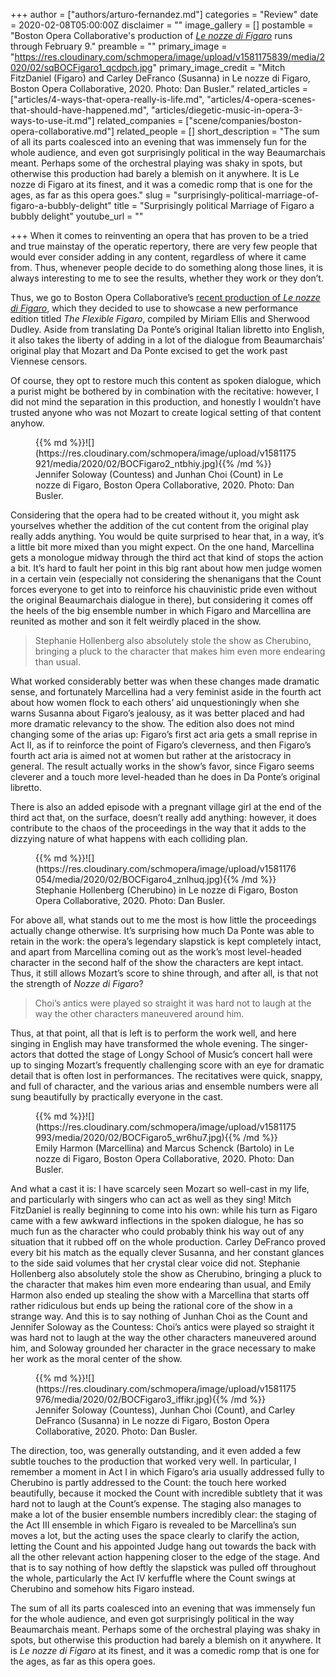 +++
author = ["authors/arturo-fernandez.md"]
categories = "Review"
date = 2020-02-08T05:00:00Z
disclaimer = ""
image_gallery = []
postamble = "Boston Opera Collaborative's production of [_Le nozze di Figaro_](https://www.bostonoperacollaborative.org/figaro-feb-20) runs through February 9."
preamble = ""
primary_image = "https://res.cloudinary.com/schmopera/image/upload/v1581175839/media/2020/02/sqBOCFigaro1_qcdpch.jpg"
primary_image_credit = "Mitch FitzDaniel (Figaro) and Carley DeFranco (Susanna) in Le nozze di Figaro, Boston Opera Collaborative, 2020. Photo: Dan Busler."
related_articles = ["articles/4-ways-that-opera-really-is-life.md", "articles/4-opera-scenes-that-should-have-happened.md", "articles/diegetic-music-in-opera-3-ways-to-use-it.md"]
related_companies = ["scene/companies/boston-opera-collaborative.md"]
related_people = []
short_description = "The sum of all its parts coalesced into an evening that was immensely fun for the whole audience, and even got surprisingly political in the way Beaumarchais meant. Perhaps some of the orchestral playing was shaky in spots, but otherwise this production had barely a blemish on it anywhere. It is Le nozze di Figaro at its finest, and it was a comedic romp that is one for the ages, as far as this opera goes."
slug = "surprisingly-political-marriage-of-figaro-a-bubbly-delight"
title = "Surprisingly political Marriage of Figaro a bubbly delight"
youtube_url = ""

+++
When it comes to reinventing an opera that has proven to be a tried and true mainstay of the operatic repertory, there are very few people that would ever consider adding in any content, regardless of where it came from. Thus, whenever people decide to do something along those lines, it is always interesting to me to see the results, whether they work or they don’t.

Thus, we go to Boston Opera Collaborative’s [recent production of _Le nozze di Figaro_](https://www.bostonoperacollaborative.org/figaro-feb-20), which they decided to use to showcase a new performance edition titled _The Flexible Figaro_, compiled by Miriam Ellis and Sherwood Dudley. Aside from translating Da Ponte’s original Italian libretto into English, it also takes the liberty of adding in a lot of the dialogue from Beaumarchais’ original play that Mozart and Da Ponte excised to get the work past Viennese censors.

Of course, they opt to restore much this content as spoken dialogue, which a purist might be bothered by in combination with the recitative: however, I did not mind the separation in this production, and honestly I wouldn’t have trusted anyone who was not Mozart to create logical setting of that content anyhow.

<figure data-type="image">{{% md %}}![](https://res.cloudinary.com/schmopera/image/upload/v1581175921/media/2020/02/BOCFigaro2_ntbhiy.jpg){{% /md %}}

<figcaption>Jennifer Soloway (Countess) and Junhan Choi (Count) in Le nozze di Figaro, Boston Opera Collaborative, 2020. Photo: Dan Busler.</figcaption>

</figure>

Considering that the opera had to be created without it, you might ask yourselves whether the addition of the cut content from the original play really adds anything. You would be quite surprised to hear that, in a way, it’s a little bit more mixed than you might expect. On the one hand, Marcellina gets a monologue midway through the third act that kind of stops the action a bit. It’s hard to fault her point in this big rant about how men judge women in a certain vein (especially not considering the shenanigans that the Count forces everyone to get into to reinforce his chauvinistic pride even without the original Beaumarchais dialogue in there), but considering it comes off the heels of the big ensemble number in which Figaro and Marcellina are reunited as mother and son it felt weirdly placed in the show.

> Stephanie Hollenberg also absolutely stole the show as Cherubino, bringing a pluck to the character that makes him even more endearing than usual.

What worked considerably better was when these changes made dramatic sense, and fortunately Marcellina had a very feminist aside in the fourth act about how women flock to each others’ aid unquestioningly when she warns Susanna about Figaro’s jealousy, as it was better placed and had more dramatic relevancy to the show. The edition also does not mind changing some of the arias up: Figaro’s first act aria gets a small reprise in Act II, as if to reinforce the point of Figaro’s cleverness, and then Figaro’s fourth act aria is aimed not at women but rather at the aristocracy in general. The result actually works in the show’s favor, since Figaro seems cleverer and a touch more level-headed than he does in Da Ponte’s original libretto.

There is also an added episode with a pregnant village girl at the end of the third act that, on the surface, doesn’t really add anything: however, it does contribute to the chaos of the proceedings in the way that it adds to the dizzying nature of what happens with each colliding plan.

<figure data-type="image">{{% md %}}![](https://res.cloudinary.com/schmopera/image/upload/v1581176054/media/2020/02/BOCFigaro4_znlhuq.jpg){{% /md %}}

<figcaption>Stephanie Hollenberg (Cherubino) in Le nozze di Figaro, Boston Opera Collaborative, 2020. Photo: Dan Busler.</figcaption>

</figure>

For above all, what stands out to me the most is how little the proceedings actually change otherwise. It’s surprising how much Da Ponte was able to retain in the work: the opera’s legendary slapstick is kept completely intact, and apart from Marcellina coming out as the work’s most level-headed character in the second half of the show the characters are kept intact. Thus, it still allows Mozart’s score to shine through, and after all, is that not the strength of _Nozze di Figaro_?

> Choi’s antics were played so straight it was hard not to laugh at the way the other characters maneuvered around him.

Thus, at that point, all that is left is to perform the work well, and here singing in English may have transformed the whole evening. The singer-actors that dotted the stage of Longy School of Music’s concert hall were up to singing Mozart’s frequently challenging score with an eye for dramatic detail that is often lost in performances. The recitatives were quick, snappy, and full of character, and the various arias and ensemble numbers were all sung beautifully by practically everyone in the cast.

<figure data-type="image">{{% md %}}![](https://res.cloudinary.com/schmopera/image/upload/v1581175993/media/2020/02/BOCFigaro5_wr6hu7.jpg){{% /md %}}

<figcaption>Emily Harmon (Marcellina) and Marcus Schenck (Bartolo) in Le nozze di Figaro, Boston Opera Collaborative, 2020. Photo: Dan Busler.</figcaption>

</figure>

And what a cast it is: I have scarcely seen Mozart so well-cast in my life, and particularly with singers who can act as well as they sing! Mitch FitzDaniel is really beginning to come into his own: while his turn as Figaro came with a few awkward inflections in the spoken dialogue, he has so much fun as the character who could probably think his way out of any situation that it rubbed off on the whole production. Carley DeFranco proved every bit his match as the equally clever Susanna, and her constant glances to the side said volumes that her crystal clear voice did not. Stephanie Hollenberg also absolutely stole the show as Cherubino, bringing a pluck to the character that makes him even more endearing than usual, and Emily Harmon also ended up stealing the show with a Marcellina that starts off rather ridiculous but ends up being the rational core of the show in a strange way. And this is to say nothing of Junhan Choi as the Count and Jennifer Soloway as the Countess: Choi’s antics were played so straight it was hard not to laugh at the way the other characters maneuvered around him, and Soloway grounded her character in the grace necessary to make her work as the moral center of the show.

<figure data-type="image">{{% md %}}![](https://res.cloudinary.com/schmopera/image/upload/v1581175976/media/2020/02/BOCFigaro3_iffikr.jpg){{% /md %}}

<figcaption>Jennifer Soloway (Countess), Junhan Choi (Count), and Carley DeFranco (Susanna) in Le nozze di Figaro, Boston Opera Collaborative, 2020. Photo: Dan Busler.</figcaption>

</figure>

The direction, too, was generally outstanding, and it even added a few subtle touches to the production that worked very well. In particular, I remember a moment in Act I in which Figaro’s aria usually addressed fully to Cherubino is partly addressed to the Count: the touch here worked beautifully, because it mocked the Count with incredible subtlety that it was hard not to laugh at the Count’s expense. The staging also manages to make a lot of the busier ensemble numbers incredibly clear: the staging of the Act III ensemble in which Figaro is revealed to be Marcellina’s sun moves a lot, but the acting uses the space clearly to clarify the action, letting the Count and his appointed Judge hang out towards the back with all the other relevant action happening closer to the edge of the stage. And that is to say nothing of how deftly the slapstick was pulled off throughout the whole, particularly the Act IV kerfuffle where the Count swings at Cherubino and somehow hits Figaro instead.

The sum of all its parts coalesced into an evening that was immensely fun for the whole audience, and even got surprisingly political in the way Beaumarchais meant. Perhaps some of the orchestral playing was shaky in spots, but otherwise this production had barely a blemish on it anywhere. It is _Le nozze di Figaro_ at its finest, and it was a comedic romp that is one for the ages, as far as this opera goes.